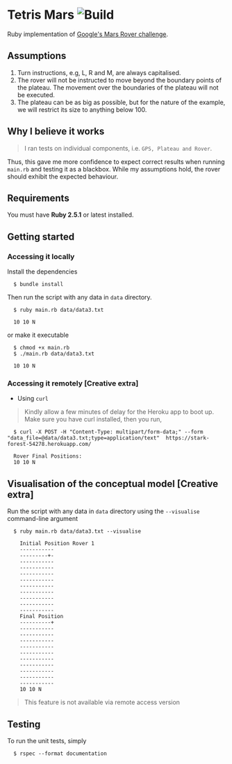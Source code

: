 # Tetris Mars ![Build](https://github.com/thatosmk/tetris-mars/workflows/Build/badge.svg?branch=master)

Ruby implementation of [Google's Mars Rover challenge](https://code.google.com/archive/p/marsrovertechchallenge/).

## Assumptions

1. Turn instructions, e.g, L, R and M, are always capitalised.
2. The rover will not be instructed to move beyond the boundary points of the plateau. The movement over the boundaries
   of the plateau will not be executed.
3. The plateau can be as big as possible, but for the nature of the example, we will restrict its size to anything below
   100.

## Why I believe it works

> I ran tests on individual components, i.e. ```GPS, Plateau and Rover```.

Thus, this gave me more confidence to expect correct results when running ```main.rb``` and
testing it as a blackbox. While my assumptions hold, the rover should exhibit the expected
behaviour.

## Requirements

You must have **Ruby 2.5.1** or latest installed.

## Getting started 

### Accessing it locally

Install the dependencies

```
  $ bundle install
```

Then run the script with any data in ```data``` directory.
```
  $ ruby main.rb data/data3.txt

  10 10 N
```
or make it executable
```
  $ chmod +x main.rb
  $ ./main.rb data/data3.txt

  10 10 N
```

### Accessing it remotely [Creative extra]

* Using ```curl```

> Kindly allow a few minutes of delay for the Heroku app to boot up.
Make sure you have curl installed, then you run,
```
  $ curl -X POST -H "Content-Type: multipart/form-data;" --form "data_file=@data/data3.txt;type=application/text"  https://stark-forest-54278.herokuapp.com/

  Rover Final Positions:
  10 10 N

```


## Visualisation of the conceptual model [Creative extra]

Run the script with any data in ```data``` directory using the ```--visualise``` command-line argument
```
  $ ruby main.rb data/data3.txt --visualise

    Initial Position Rover 1
    -----------
    ---------+-
    -----------
    -----------
    -----------
    -----------
    -----------
    -----------
    -----------
    -----------
    -----------
    Final Position
    ----------+
    -----------
    -----------
    -----------
    -----------
    -----------
    -----------
    -----------
    -----------
    -----------
    -----------
    10 10 N

```
> This feature is not available via remote access version

## Testing

To run the unit tests, simply

```
  $ rspec --format documentation
```
